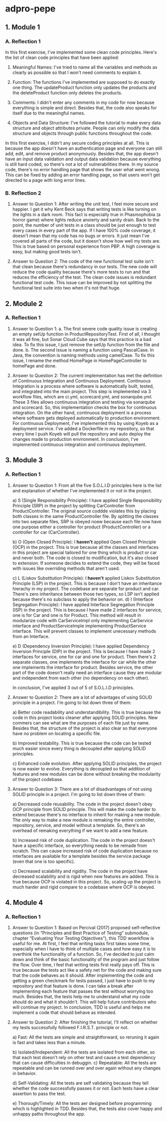 ﻿# adpro-pepe

## 1. Module 1
### A. Reflection 1

In this first exercise, I've implemented some clean code principles. Here's the list of clean code principles that have been applied:
1. Meaningful Names: I've tried to name all the variables and methods as clearly as possible so that I won't need comments to explain it.

2. Function: The functions I've implemented are supposed to do exactly one thing. The updateProduct function only updates the products and the deleteProduct function only deletes the products.

3. Comments: I didn't enter any comments in my code for now because everything is simple and direct. Besides that, the code also speaks for itself due to the meaningful names.

4. Objects and Data Structure: I've followed the tutorial to make every data structure and object attributes private. People can only modify the data structure and objects through public functions throughout the code.

In this first exercise, I didn't any secure coding principles at all. This is because the app doesn't have an authentication page and everyone can still add, edit, and remove product anonymously. Besides that, the app doesn't have an input data validation and output data validation because everything is still hard coded, so there's not a lot of vulnerabilities there. In my source code, there's no error handling page that shows the user what went wrong. This can be fixed by adding an error handling page, so that users won't get directed to a page with long error lines.

### B. Reflection 2
1) Answer to Question 1: After writing the unit test, I feel more secure and happier. I get it why Kent Beck says that writing tests is like turning on the lights in a dark room. This fact is especially true in Phasmophobia (a horror game) where lights reduce anxierty and sanity drain. Back to the point, the number of unit tests in a class should be just enough to test every cases in every part of the app. If I have 100% code coverage, it doesn't mean that my code has no bugs or errors. It just mean I've covered all parts of the code, but it doesn't show how well my tests are. This is true based on personal experience from PBP. A high coverage is easy, but making good tests isn't.

2) Answer to Question 2: The code of the new functional test suite isn't that clean because there's redundancy in our tests. The new code will reduce the code quality because there's more tests to run and that reduces the efficiency of the test. The clean code issues is redundant functional test code. This issue can be improved by not splitting the functional test suite into two when it's not that huge.

## 2. Module 2
### A. Reflection 1

1) Answer to Question 1:
   a. The first severe code quality issue is creating an empty setUp function in ProductRepositoryTest. First of all, I thought it was all fine, but Sonar Cloud Cube says that this practice is a bad idea. To fix this issue, I just remove the setUp function from the file and done.
   b. The second issue is naming a function using PascalCase. In Java, the convention is naming methods using camelCase. To fix this issue, I rename the method HomePage in HomePageController to homePage and done.
   
2) Answer to Question 2: The current implementation has met the definition of Continuous Integration and Continuous Deployment. Continuous Integration is a process where software is automatically built, tested, and integrated into the main project. This step is implemented via 3 workflow files, which are ci.yml, scorecard.yml, and sonarqube.yml. These 3 files allows continuous integration and testing via sonarqube and scorecard. So, this implementation checks the box for continuous integration. On the other hand, continuous deployment is a process where software gets deployed automatically to production environment. For continuous Deployment, I've implemented this by using Koyeb as a deployment service. I've added a Dockerfile in my repository, so that every time I push Koyeb will pull the repository and auto deploy the changes made to production environment. In conclusion, I've implemented continuous integration and continuous deployment.

## 3. Module 3
### A. Reflection 1
1) Answer to Question 1:
   From all the five S.O.L.I.D principles here is the list and explanation of whether I've implemented it or not in the project.
   
   a) S (Single Responsibility Principle): I have applied Single Responsibility Principle (SRP) in the project by splitting CarController from ProductController. The original source coddde violates this by placing both classes in the same ProductController file. By splitting the classes into two separate files, SRP is obeyed noew because each file now have one purpose either a controller for product (ProductController) or a controller for car (CarController).
   
   b) O (Open Closed Principle): I **haven't** applied Open Closed Principle (OCP) in the project. This is true because all the classes and interfaces in this project are special tailored for one thing which is product or car and never both. The code is closed to modification, but it's also closed to extension. If someone decides to extend the code, they will be faced with issues like overriding methods that aren't used.
   
   c) L (Liskov Substitution Principle): I **haven't** applied Liskov Substitution Principle (LSP) in the project. This is because I don't have an inheritance hierachy in my project. The codebase are separate for product and car. There's zero inheritance between those two types, so LSP isn't applied because there's no subclass to apply the behavior on. 
   d) I (Interface Segregation Principle): I have applied Interface Segregation Principle (ISP) in the project. This is because I have made 2 interfaces for service, one is for Car and one is for Product. This method will result in modularize code with CarServiceImpl only implementing CarService interface and ProductServiceImple implementing ProductService interface. This will prevent classes to implement unecessary methods from an Interface.
   
   e) D (Dependency Inversion Principle): I have applied Dependency Inversion Principle (DIP) in the project. This is because I have made 2 interfaces for service, one for car and one for product. Then there's 2 separate classes, one implements the interface for car while the other one implements the interface for product. Besides service, the other part of the code doesn't really need an interface cause they are modular and independent from each other (no dependency on each other).
   
   In conclusion, I've applied 3 out of 5 of S.O.L.I.D principles.

3) Answer to Question 2:
   There are a lot of advantages of using SOLID principle in a project. I'm going to list down three of them:
   
   a) Better code readability and understandibility. This is true because the code in this project looks cleaner after applying SOLID principles. New commers can see what are the purposes of each file just by name. Besides that, the structure of the project is also clear so that everyone have no problem on locating a specific file.
   
   b) Improved testability. This is true because the code can be tested much easier since every thing is decoupled after applying SOLID principles.
   
   c) Enhanced code evolution. After applying SOLID principles, the project is now easier to evolve. Everything is decoupled so that addition of features and new modules can be done without breaking the modularity of the project codebase.
   
5) Answer to Question 3:
   There are a lot of disadvantages of not using SOLID principle in a project. I'm going to list down three of them:
   
   a) Decreased code reusability. The code in the project doesn't obey OCP principle from SOLID principle. This will make the code harder to extend because there's no interface to inherit for making a new module. The only way to make a new module is remaking the entire controller, repository, service, and model without a template. So, there's an overhead of remaking everything if we want to add a new feature.
   
   b) Increased risk of code duplication. The code in the project doesn't have a specific interface, so everything needs to be remade from scratch. This can cause increased risk of code duplication because no interfaces are available for a template besides the service package (even that one is too specific).
   
   c) Decreased scalability and rigidity. The code in the project have decreased scalability and is rigid when new features are added. This is true because OCP is violated in this project. So, scaling up the project is much harder and rigid compare to a codebase where OCP is obeyed.

## 4. Module 4
### A. Reflection 1
1) Answer to Question 1:
   Based on Percival (2017) proposed self-reflective questions (in “Principles and Best Practice of Testing” submodule, chapter “Evaluating Your Testing Objectives”), this TDD woerkflow is useful for me. At first, I feel that writing tasks first takes some time, especially when I have to think of multiple cases and how easy it is to overthink the functionality of a function. So, I've decided to just calm down and think of the basic functionality of the program and just follow the flow. Over time, I feel that writing tests first really pays off. This is true because the tests act like a safety net for the code and making sure that the code behaves as it should. After implementing the code and getting a green checkmark for tests passed, I just have to push to my repository and that feature is done. I can take a break after implementing each feature that passes the test without worrying too much. Besides that, the tests help me to understand what my code should do and what it shouldn't. This will help future contributors who will continue my project. In conclusion, TDD is useful and helps me implement a code that should behave as intended. 
   
2) Answer to Question 2:
   After finishing the tutorial, I'll reflect on whether my tests successfully followed F.I.R.S.T. principle or not.
   
   a) Fast: All the tests are simple and straightforward, so reruning it again is fast and takes less than a minute.
   
   b) Isolated/Independent: All the tests are isolated from each other, so that each test doesn't rely on other test and cause a test dependency that can cause difficulties in debuggin.
   c) Repeatable: All the tests are repeatable and can be runned over and over again without any changes in behavior.
   
   d) Self-Validating: All the tests are self validating because they tell whether the code successfully passes it or not. Each tests have a clear assertion to pass the test.
   
   e) Thorough/Timely: All the tests aer designed before programming which is highlighted in TDD. Besides that, the tests also cover happy and unhappy paths throughout the app.
   
